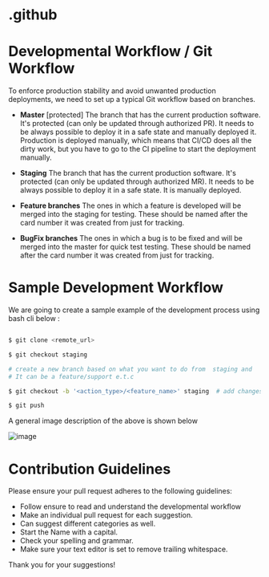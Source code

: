 # .github
# Developmental Workflow / Git Workflow
To enforce production stability and avoid unwanted production deployments, we need to set up a typical Git workflow based on branches.
  - **Master** [protected]
    The branch that has the current production software. It's protected (can only be updated through authorized PR). It needs to be always possible to deploy it in a safe state and 
    manually deployed it. Production is deployed manually, which means that CI/CD does all the dirty work, but you have to go to the CI pipeline to start the deployment manually.
    
  - **Staging** 
    The branch that has the current production software. It's protected (can only be updated through authorized MR). It needs to be always possible to deploy it in a safe state. It is
     manually deployed.
    
  - **Feature branches**
    The ones in which a feature is developed will be merged into the staging for testing. These should be named after the card number it was created from just for tracking.

  - **BugFix branches**
    The ones in which a bug  is to be fixed  and will be merged into the master for quick test testing. These should be named after the card number it was created from just for tracking.


# Sample Development Workflow 
We are going to create a sample example of the development process using bash cli below :

```bash

$ git clone <remote_url>

$ git checkout staging

# create a new branch based on what you want to do from  staging and
# It can be a feature/support e.t.c

$ git checkout -b '<action_type>/<feature_name>' staging  # add changes to the <action_type>/<feature_name>

$ git push


```

A general image description of the above is shown below 

![image](https://github.com/Buildxer/.github/assets/31941399/d7ac3a4e-dc4a-47d0-8eaf-b07b3d85555b)


# Contribution Guidelines

Please ensure your pull request adheres to the following guidelines:

- Follow ensure to read and understand the developmental workflow
- Make an individual pull request for each suggestion.
- Can suggest different categories as well.
- Start the Name with a capital.
- Check your spelling and grammar.
- Make sure your text editor is set to remove trailing whitespace.

Thank you for your suggestions!
